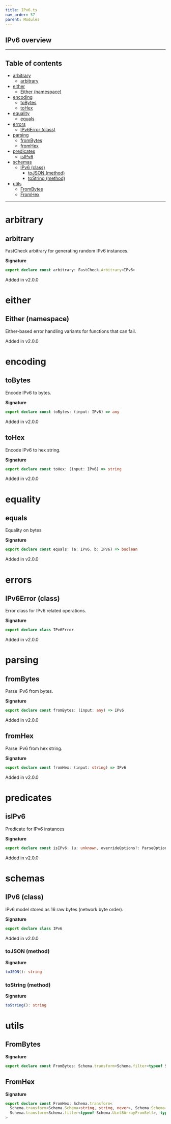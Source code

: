 ```yaml
---
title: IPv6.ts
nav_order: 57
parent: Modules
---
```


## IPv6 overview

---

<h2 class="text-delta">Table of contents</h2>

- [arbitrary](#arbitrary)
  - [arbitrary](#arbitrary-1)
- [either](#either)
  - [Either (namespace)](#either-namespace)
- [encoding](#encoding)
  - [toBytes](#tobytes)
  - [toHex](#tohex)
- [equality](#equality)
  - [equals](#equals)
- [errors](#errors)
  - [IPv6Error (class)](#ipv6error-class)
- [parsing](#parsing)
  - [fromBytes](#frombytes)
  - [fromHex](#fromhex)
- [predicates](#predicates)
  - [isIPv6](#isipv6)
- [schemas](#schemas)
  - [IPv6 (class)](#ipv6-class)
    - [toJSON (method)](#tojson-method)
    - [toString (method)](#tostring-method)
- [utils](#utils)
  - [FromBytes](#frombytes-1)
  - [FromHex](#fromhex-1)

---

# arbitrary

## arbitrary

FastCheck arbitrary for generating random IPv6 instances.

**Signature**

```ts
export declare const arbitrary: FastCheck.Arbitrary<IPv6>
```

Added in v2.0.0

# either

## Either (namespace)

Either-based error handling variants for functions that can fail.

Added in v2.0.0

# encoding

## toBytes

Encode IPv6 to bytes.

**Signature**

```ts
export declare const toBytes: (input: IPv6) => any
```

Added in v2.0.0

## toHex

Encode IPv6 to hex string.

**Signature**

```ts
export declare const toHex: (input: IPv6) => string
```

Added in v2.0.0

# equality

## equals

Equality on bytes

**Signature**

```ts
export declare const equals: (a: IPv6, b: IPv6) => boolean
```

Added in v2.0.0

# errors

## IPv6Error (class)

Error class for IPv6 related operations.

**Signature**

```ts
export declare class IPv6Error
```

Added in v2.0.0

# parsing

## fromBytes

Parse IPv6 from bytes.

**Signature**

```ts
export declare const fromBytes: (input: any) => IPv6
```

Added in v2.0.0

## fromHex

Parse IPv6 from hex string.

**Signature**

```ts
export declare const fromHex: (input: string) => IPv6
```

Added in v2.0.0

# predicates

## isIPv6

Predicate for IPv6 instances

**Signature**

```ts
export declare const isIPv6: (u: unknown, overrideOptions?: ParseOptions | number) => u is IPv6
```

Added in v2.0.0

# schemas

## IPv6 (class)

IPv6 model stored as 16 raw bytes (network byte order).

**Signature**

```ts
export declare class IPv6
```

Added in v2.0.0

### toJSON (method)

**Signature**

```ts
toJSON(): string
```

### toString (method)

**Signature**

```ts
toString(): string
```

# utils

## FromBytes

**Signature**

```ts
export declare const FromBytes: Schema.transform<Schema.filter<typeof Schema.Uint8ArrayFromSelf>, typeof IPv6>
```

## FromHex

**Signature**

```ts
export declare const FromHex: Schema.transform<
  Schema.transform<Schema.Schema<string, string, never>, Schema.Schema<Uint8Array, Uint8Array, never>>,
  Schema.transform<Schema.filter<typeof Schema.Uint8ArrayFromSelf>, typeof IPv6>
>
```
